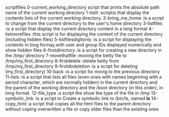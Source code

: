scriptfiles
0-current_working_directory script that prints the absolute path name of the current working directory
1-listit :scriptis that display the contents lists of the current working directory.
2-bring_me_home :is a script to change from the current directory to the user's home directory
3-listfiles :is a script that display the current directory content in a long format
4-listmorefiles :this script is for displaying the content of the current directory (including hidden files)
5-listfilesdigitonly :is a script for displaying the contents in long formay,with user and group IDs displayed numerically and show hidden files
6-firstdirectory :is a script for creating a new directory in the /tmp/ directory
7-movethatfile :moving the betty file to /tmp/my_first_directory
8-firstdelete :delete betty from /tmp/my_first_directory
9-firstdirdeletion :is a script for deleting (my_first_directory)
10-back :is a script for movig to the previous directory
11-lists :is a script that lists all files (even ones with names beginning with a period character, which are normally hidden) in the current directory and the parent of the working directory and the /boot directory (in this order), in long format.
12-file_type :a script the show the type of the file in /tmp
13-symbolic_link :is a script to Create a symbolic link to /bin/ls, named __ls__
14-copy_html :a script that copies all the html files to the parent directory without coping overwritten a file or copy older files than the existing ones
